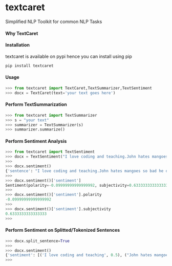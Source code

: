 # textcaret
Simplified NLP Toolkit for common NLP Tasks


#### Why TextCaret



#### Installation
textcaret is available on pypi hence you can install using pip
```bash
pip install textcaret
```


#### Usage
```python
>>> from textcaret import TextCaret,TextSummarizer,TextSentiment
>>> docx = TextCaret(text='your text goes here')
```


#### Perform TextSummarization
```python
>>> from textcaret import TextSummarizer
>>> s = "your text"
>>> summarizer = TextSummarizer(s)
>>> summarizer.summarize()
```

#### Perform Sentiment Analysis
```python
>>> from textcaret import TextSentiment
>>> docx = TextSentiment("I love coding and teaching.John hates mangoes so bad he doesn't eat it")
>>> 
>>> docx.sentiment()
{'sentence': "I love coding and teaching.John hates mangoes so bad he doesn't eat it", 'sentiment': Sentiment(polarity=-0.09999999999999992, subjectivity=0.6333333333333333)}
>>> 
>>> docx.sentiment()['sentiment']
Sentiment(polarity=-0.09999999999999992, subjectivity=0.6333333333333333)
>>> 
>>> docx.sentiment()['sentiment'].polarity
-0.09999999999999992
>>> 
>>> docx.sentiment()['sentiment'].subjectivity
0.6333333333333333
>>> 
```

####  Perform Sentiment on Splitted/Tokenized Sentences
```python
>>> docx.split_sentence=True
>>> 
>>> docx.sentiment()
{'sentiment': [('I love coding and teaching', 0.5), ("John hates mangoes so bad he doesn't eat it", -0.6999999999999998)]}
>>> 


```
